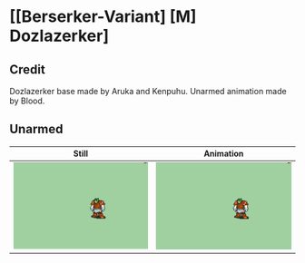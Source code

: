 # [\[Berserker-Variant\] \[M\] Dozlazerker]

## Credit

Dozlazerker base made by Aruka and Kenpuhu.
Unarmed animation made by Blood.
	
## Unarmed

| Still | Animation |
| :---: | :-------: |
| ![Unarmed still](./Unarmed_000.png) | ![Unarmed animation](./Unarmed.gif) |
